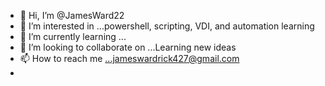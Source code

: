 - 👋 Hi, I’m @JamesWard22
- 👀 I’m interested in ...powershell, scripting, VDI, and automation learning
- 🌱 I’m currently learning ...
- 💞️ I’m looking to collaborate on ...Learning new ideas 
- 📫 How to reach me ...jameswardrick427@gmail.com
- 
<!---
JamesWard22/JamesWRepo2022 is a ✨ special ✨ repository because its `README.md` (this file) appears on your GitHub profile.
You can click the Preview link to take a look at your changes.
--->
